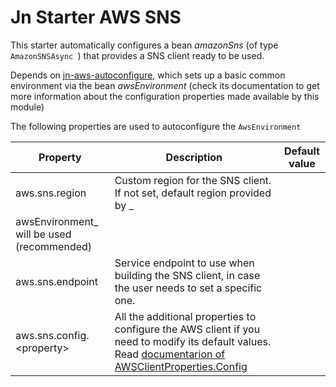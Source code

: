 # Jn Starter AWS SNS

This starter automatically configures a bean _amazonSns_ (of type `AmazonSNSAsync `) that provides a SNS client ready to
be used.

Depends on [jn-aws-autoconfigure](../jn-aws-autoconfigure/README.md), which sets up a basic common environment via the
bean _awsEnvironment_
(check its documentation to get more information about the configuration properties made available by this module)

The following properties are used to autoconfigure the `AwsEnvironment`

| Property               | Description                                                                | Default value  |
| ---------------------- | -------------------------------------------------------------------------- | -------------- |
| aws.sns.region | Custom region for the SNS client. If not set, default region provided by _
awsEnvironment_ will be used (recommended) | |
| aws.sns.endpoint  | Service endpoint to use when building the SNS client, in case the user needs to set a specific one.  | |
| aws.sns.config.&lt;property&gt;  |  All the additional properties to configure the AWS client if you need to modify its default values. Read [documentarion of AWSClientProperties.Config](../jn-aws-autoconfigure/README.md#awsclientproperties-helper-dto)  | |
